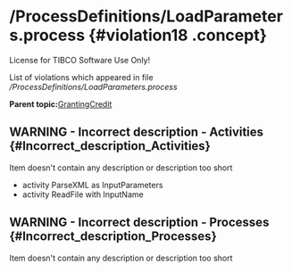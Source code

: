 # /ProcessDefinitions/LoadParameters.process {#violation18 .concept}

License for TIBCO Software Use Only!

List of violations which appeared in file */ProcessDefinitions/LoadParameters.process*

**Parent topic:**[GrantingCredit](../../../qa/projects/GrantingCredit.md)

## WARNING - Incorrect description - Activities {#Incorrect_description_Activities}

Item doesn't contain any description or description too short

-   activity ParseXML as InputParameters
-   activity ReadFile with InputName

## WARNING - Incorrect description - Processes {#Incorrect_description_Processes}

Item doesn't contain any description or description too short

